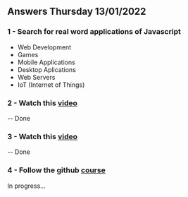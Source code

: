 ## Answers Thursday 13/01/2022

### 1 - Search for real word applications of Javascript
- Web Development
- Games
- Mobile Applications
- Desktop Aplications
- Web Servers
- IoT (Internet of Things)

### 2 - Watch this [video](https://www.youtube.com/watch?v=LW6vQNE2jgc&t=1962s)
-- Done

### 3 - Watch this [video](https://www.youtube.com/watch?v=KXkQJBASUOg)
-- Done

### 4 - Follow the github [course](https://github.com/corecodeio/bootcamp-from-scratch/blob/main/src/recommended)
In progress...